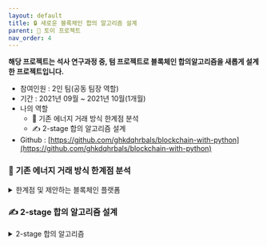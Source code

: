 ```yaml
---
layout: default
title: 🔒 새로운 블록체인 합의 알고리즘 설계
parent: 📌 토이 프로젝트
nav_order: 4
---
```


**해당 프로젝트는 석사 연구과정 중, 텀 프로젝트로 블록체인 합의알고리즘을 새롭게 설계한 프로젝트입니다.**

* 참여인원 : 2인 팀(공동 팀장 역할)
* 기간 : 2021년 09월 ~ 2021년 10월(1개월)
* 나의 역할
   * 📃 기존 에너지 거래 방식 한계점 분석
   * ✍️ 2-stage 합의 알고리즘 설계
* Github : [https://github.com/ghkdqhrbals/blockchain-with-python](https://github.com/ghkdqhrbals/blockchain-with-python) 

### 📃 **기존 에너지 거래 방식 한계점 분석**

<details><summary> 한계점 및 제안하는 블록체인 플랫폼 </summary><div markdown="1">

### 1. 기존 에너지 거래 방식 한계점

![img](../../../assets/img/terms/5.png)

> * 한국 전력 공사의 계약 독점
> * 계약 무결성 침해 위험 존재
> * 계약 수수료 발생
> * 수동화 계약으로 인한 비효율성

### 2. 제안하는 에너지 거래 블록체인 플랫폼

![img](../../../assets/img/terms/6.png)

> * 지속적으로 변하는 블록 채굴자에게 계약 위임
> * 계약 무결성 보존
> * 채굴자에게 계약 수수료 지급
> * 자동화 계약으로 인한 효율성

</div></details>

### ✍️ **2-stage 합의 알고리즘 설계**

<details><summary> 2-stage 합의 알고리즘 </summary><div markdown="1">

### 1. 트랜젝션 설계

1. Not signed by Supplier : 트랜잭션 전송

| FROM(ID) | ENERGY | MONEY | TO(ID) |   signature1   | signature2 | Fee |
|:--------:|:------:|:-----:|:------:|:--------------:|:----------:|:---:|
|    Amy   |   50   |  41$  |   M1   |  Sig(Amy, Tx1) |    NULL    |  5% |
|    Bob   |   30   |  22$  |   M3   |  Sig(Bob, Tx2) |    NULL    |  7% |
|   Chen   |   20   |  56$  |   M2   | Sig(Chen, Tx3) |    NULL    |  3% |
|    ...   |   ...  |  ...  |   ...  |        …       |      …     |  …  |

2. Signed by Supplier : 서명 후 트랜잭션에 담기

| FROM(ID) | ENERGY | MONEY | TO(ID) |   signature1   |      signature2      | Fee |
|:--------:|:------:|:-----:|:------:|:--------------:|:--------------------:|:---:|
|    Amy   |   50   |  41$  |   M1   |  Sig(Amy, Tx1) | Sig(M1,Sig(Amy,Tx1)) |  5% |
|    Bob   |   30   |  22$  |   M3   |  Sig(Bob, Tx2) | Sig(M2,Sig(Bob,Tx2)) |  7% |
|   Chen   |   20   |  56$  |   M2   | Sig(Chen, Tx3) |         NULL         |  3% |
|    ...   |   ...  |  ...  |   ...  |        …       |           …          |  …  |

### 2. 2-stage consensus algorithm

* 블록 생성자 결정

**𝑀𝑖𝑛𝑒𝑟=𝑀𝑎𝑥_𝐴𝑑𝑑𝑟 (ℎ𝑎𝑠ℎ(𝑃𝑟𝑒𝑣𝐵𝑙𝑜𝑐𝑘𝐻𝑎𝑠ℎ,𝐴𝑑𝑑𝑟)**

* 블록 완결

**∑(0<𝑖<𝑑)𝑅𝐸100_𝑖^𝑎𝑔𝑟𝑒𝑒 ≥2/3 𝑅𝐸100_𝑡𝑜𝑡𝑎𝑙**

### 3. 프로토타입 결과

![img](../../../assets/img/terms/1.png)
![img](../../../assets/img/terms/2.png)
![img](../../../assets/img/terms/3.png)
![img](../../../assets/img/terms/4.png)


</div></details>
